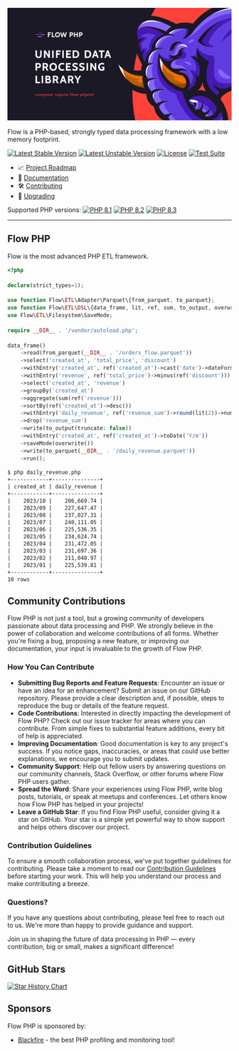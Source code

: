 ![img](docs/assets/img/flow_php_banner_02_2022.png)

Flow is a PHP-based, strongly typed data processing framework with a low memory footprint.

[![Latest Stable Version](https://poser.pugx.org/flow-php/flow/v)](https://packagist.org/packages/flow-php/flow)
[![Latest Unstable Version](https://poser.pugx.org/flow-php/flow/v/unstable)](https://packagist.org/packages/flow-php/flow)
[![License](https://poser.pugx.org/flow-php/flow/license)](https://packagist.org/packages/flow-php/flow)
[![Test Suite](https://github.com/flow-php/flow/actions/workflows/test-suite.yml/badge.svg?branch=1.x)](https://github.com/flow-php/flow/actions/workflows/test-suite.yml)

- 📈 [Project Roadmap](https://github.com/orgs/flow-php/projects/1)
- 📜 [Documentation](docs/introduction.md)
- 🛠️ [Contributing](CONTRIBUTING.md)
- 🚧 [Upgrading](UPGRADE.md)

Supported PHP versions: [![PHP 8.1](https://img.shields.io/badge/php-~8.1-8892BF.svg)](https://php.net/) [![PHP 8.2](https://img.shields.io/badge/php-~8.2-8892BF.svg)](https://php.net/) [![PHP 8.3](https://img.shields.io/badge/php-~8.3-8892BF.svg)](https://php.net/)

---

## Flow PHP

Flow is the most advanced PHP ETL framework. 

```php
<?php

declare(strict_types=1);

use function Flow\ETL\Adapter\Parquet\{from_parquet, to_parquet};
use function Flow\ETL\DSL\{data_frame, lit, ref, sum, to_output, overwrite};
use Flow\ETL\Filesystem\SaveMode;

require __DIR__ . '/vendor/autoload.php';

data_frame()
    ->read(from_parquet(__DIR__ . '/orders_flow.parquet'))
    ->select('created_at', 'total_price', 'discount')
    ->withEntry('created_at', ref('created_at')->cast('date')->dateFormat('Y/m'))
    ->withEntry('revenue', ref('total_price')->minus(ref('discount')))
    ->select('created_at', 'revenue')
    ->groupBy('created_at')
    ->aggregate(sum(ref('revenue')))
    ->sortBy(ref('created_at')->desc())
    ->withEntry('daily_revenue', ref('revenue_sum')->round(lit(2))->numberFormat(lit(2)))
    ->drop('revenue_sum')
    ->write(to_output(truncate: false))
    ->withEntry('created_at', ref('created_at')->toDate('Y/m'))
    ->saveMode(overwrite())
    ->write(to_parquet(__DIR__ . '/daily_revenue.parquet'))
    ->run();
```

```console
$ php daily_revenue.php
+------------+---------------+
| created_at | daily_revenue |
+------------+---------------+
|    2023/10 |    206,669.74 |
|    2023/09 |    227,647.47 |
|    2023/08 |    237,027.31 |
|    2023/07 |    240,111.05 |
|    2023/06 |    225,536.35 |
|    2023/05 |    234,624.74 |
|    2023/04 |    231,472.05 |
|    2023/03 |    231,697.36 |
|    2023/02 |    211,048.97 |
|    2023/01 |    225,539.81 |
+------------+---------------+
10 rows
```

## Community Contributions

Flow PHP is not just a tool, but a growing community of developers passionate about data processing and PHP. We strongly believe in the power of collaboration and welcome contributions of all forms. Whether you're fixing a bug, proposing a new feature, or improving our documentation, your input is invaluable to the growth of Flow PHP.

### How You Can Contribute

- **Submitting Bug Reports and Feature Requests**: Encounter an issue or have an idea for an enhancement? Submit an issue on our GitHub repository. Please provide a clear description and, if possible, steps to reproduce the bug or details of the feature request.
- **Code Contributions**: Interested in directly impacting the development of Flow PHP? Check out our issue tracker for areas where you can contribute. From simple fixes to substantial feature additions, every bit of help is appreciated.
- **Improving Documentation**: Good documentation is key to any project's success. If you notice gaps, inaccuracies, or areas that could use better explanations, we encourage you to submit updates.
- **Community Support**: Help out fellow users by answering questions on our community channels, Stack Overflow, or other forums where Flow PHP users gather.
- **Spread the Word**: Share your experiences using Flow PHP, write blog posts, tutorials, or speak at meetups and conferences. Let others know how Flow PHP has helped in your projects!
- **Leave a GitHub Star**: If you find Flow PHP useful, consider giving it a star on GitHub. Your star is a simple yet powerful way to show support and helps others discover our project.

### Contribution Guidelines

To ensure a smooth collaboration process, we've put together guidelines for contributing. 
Please take a moment to read our [Contribution Guidelines](CONTRIBUTING.md) before starting your work. This will help you understand our process and make contributing a breeze.

### Questions?

If you have any questions about contributing, please feel free to reach out to us. We're more than happy to provide guidance and support.

Join us in shaping the future of data processing in PHP — every contribution, big or small, makes a significant difference!

## GitHub Stars

[![Star History Chart](https://api.star-history.com/svg?repos=flow-php/flow&type=Date)](https://star-history.com/#flow-php/flow&Date)

## Sponsors

Flow PHP is sponsored by:

- [Blackfire](https://blackfire.io/) - the best PHP profiling and monitoring tool! 

